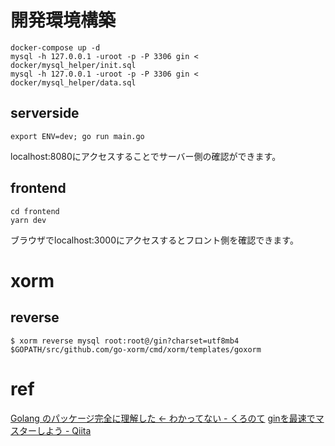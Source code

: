 # 開発環境構築

```
docker-compose up -d
mysql -h 127.0.0.1 -uroot -p -P 3306 gin < docker/mysql_helper/init.sql
mysql -h 127.0.0.1 -uroot -p -P 3306 gin < docker/mysql_helper/data.sql
```

## serverside

```
export ENV=dev; go run main.go
```
localhost:8080にアクセスすることでサーバー側の確認ができます。

## frontend

```
cd frontend
yarn dev
```

ブラウザでlocalhost:3000にアクセスするとフロント側を確認できます。

# xorm

## reverse

```
$ xorm reverse mysql root:root@/gin?charset=utf8mb4 $GOPATH/src/github.com/go-xorm/cmd/xorm/templates/goxorm
```

# ref

[Golang のパッケージ完全に理解した ← わかってない - くろのて](https://note.crohaco.net/2019/golang-package/)
[ginを最速でマスターしよう - Qiita](https://qiita.com/Syoitu/items/8e7e3215fb7ac9dabc3a)